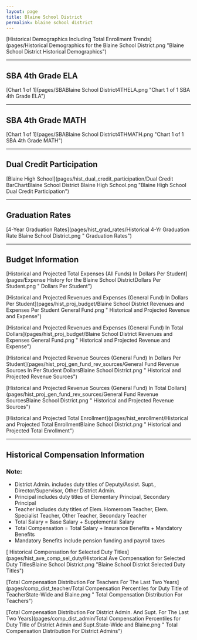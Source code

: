```yaml
---
layout: page
title: Blaine School District
permalink: blaine school district
---
```



[Historical Demographics Including Total Enrollment Trends](pages/Historical Demographics for the Blaine School District.png "Blaine School District Historical Demographics")

___

## SBA 4th Grade ELA

[Chart 1 of 1](pages/SBABlaine School District4THELA.png "Chart 1 of 1 SBA 4th Grade ELA")


___

## SBA 4th Grade MATH

[Chart 1 of 1](pages/SBABlaine School District4THMATH.png "Chart 1 of 1 SBA 4th Grade MATH")


___

## Dual Credit Participation

[Blaine High School](pages/hist_dual_credit_participation/Dual Credit BarChartBlaine School District Blaine High School.png "Blaine High School Dual Credit Participation")


___

## Graduation Rates

[4-Year Graduation Rates](pages/hist_grad_rates/Historical 4-Yr Graduation Rate Blaine School District.png " Graduation Rates")


___

## Budget Information

[Historical and Projected Total Expenses (All Funds) In Dollars Per Student](pages/Expense History for the Blaine School DistrictDollars Per Student.png " Dollars Per Student")

[Historical and Projected Revenues and Expenses (General Fund) In Dollars Per Student](pages/hist_proj_budget/Blaine School District Revenues and Expenses Per Student General Fund.png " Historical and Projected Revenue and Expense")

[Historical and Projected Revenues and Expenses (General Fund) In Total Dollars](pages/hist_proj_budget/Blaine School District Revenues and Expenses General Fund.png " Historical and Projected Revenue and Expense")

[Historical and Projected Revenue Sources (General Fund) In Dollars Per Student](pages/hist_proj_gen_fund_rev_sources/General Fund Revenue Sources In Per Student DollarsBlaine School District.png " Historical and Projected Revenue Sources")

[Historical and Projected Revenue Sources (General Fund) In Total Dollars](pages/hist_proj_gen_fund_rev_sources/General Fund Revenue SourcesBlaine School District.png " Historical and Projected Revenue Sources")

[Historical and Projected Total Enrollment](pages/hist_enrollment/Historical and Projected Total EnrollmentBlaine School District.png " Historical and Projected Total Enrollment")


___

## Historical Compensation Information
### Note:
- District Admin. includes duty titles of Deputy/Assist. Supt., Director/Supervisor, Other District Admin.
- Principal includes duty titles of Elementary Principal, Secondary Principal
- Teacher includes duty titles of Elem. Homeroom Teacher, Elem. Specialist Teacher, Other Teacher, Secondary Teacher
- Total Salary = Base Salary + Supplemental Salary
- Total Compensation = Total Salary + Insurance Benefits + Mandatory Benefits
- Mandatory Benefits include pension funding and payroll taxes

[ Historical Compensation for Selected Duty Titles](pages/hist_ave_comp_sel_duty/Historical Ave Compensation for Selected Duty TitlesBlaine School District.png "Blaine School District Selected Duty Titles")

[Total Compensation Distribution For Teachers For The Last Two Years](pages/comp_dist_teacher/Total Compensation Percentiles for Duty Title of TeacherState-Wide and Blaine.png " Total Compensation Distribution For Teachers")

[Total Compensation Distribution For District Admin. And Supt. For The Last Two Years](pages/comp_dist_admin/Total Compensation Percentiles for Duty Title of District Admin and Supt.State-Wide and Blaine.png " Total Compensation Distribution For District Admins")

